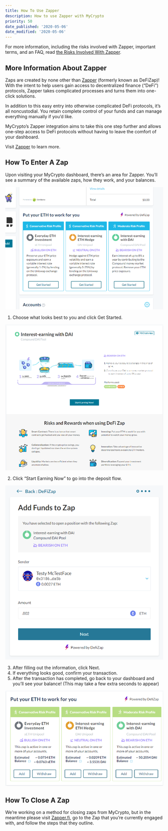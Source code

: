 ```yaml
---
title: How To Use Zapper
description: How to use Zapper with MyCrypto
priority: 50
date_published: '2020-05-06'
date_modified: '2020-05-06'
---
```


For more information, including the risks involved with Zapper, important terms, and an FAQ, read [the Risks Involved With Zapper](/how-to/defi/risks-involved-with-zapper).

## More Information About Zapper

Zaps are created by none other than [Zapper](https://zapper.fi) (formerly known as DeFiZap)! With the intent to help users gain access to decentralized finance (“DeFi”) protocols, Zapper takes complicated processes and turns them into one-click solutions.

In addition to this easy entry into otherwise complicated DeFi protocols, it’s all noncustodial. You retain complete control of your funds and can manage everything manually if you’d like.

MyCrypto’s Zapper integration aims to take this one step further and allows one-step access to DeFi protocols without having to leave the comfort of your dashboard.

Visit [Zapper](https://zapper.fi) to learn more.

## How To Enter A Zap

Upon visiting your MyCrypto dashboard, there’s an area for Zapper. You’ll see a summary of the available zaps, how they work, and your balances.

![Dashboard](../../assets/how-to/defi/how-to-use-zapper/dashboard.png)

1. Choose what looks best to you and click Get Started.

![Information](../../assets/how-to/defi/how-to-use-zapper/information.png)

2. Click “Start Earning Now” to go into the deposit flow.

![Add funds](../../assets/how-to/defi/how-to-use-zapper/add-funds.png)

3. After filling out the information, click Next.
4. If everything looks good, confirm your transaction.
5. After the transaction has completed, go back to your dashboard and you’ll see your balance!
(This may take a few extra seconds to appear)

![Zap finished](../../assets/how-to/defi/how-to-use-zapper/dashboard-finish.png)

## How To Close A Zap

We’re working on a method for closing zaps from MyCrypto, but in the meantime please visit [Zapper.fi](https://www.zapper.fi/), go to the Zap that you’re currently engaged with, and follow the steps that they outline.
